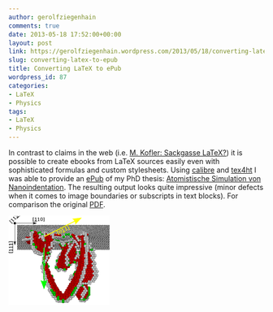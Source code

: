 ```yaml
---
author: gerolfziegenhain
comments: true
date: 2013-05-18 17:52:00+00:00
layout: post
link: https://gerolfziegenhain.wordpress.com/2013/05/18/converting-latex-to-epub/
slug: converting-latex-to-epub
title: Converting LaTeX to ePub
wordpress_id: 87
categories:
- LaTeX
- Physics
tags:
- LaTeX
- Physics
---
```


In contrast to claims in the web (i.e. [M. Kofler: Sackgasse LaTeX?](http://kofler.info/blog/176/126/Sackgasse-LaTeX/)) it is possible to create ebooks from LaTeX sources easily even with sophisticated formulas and custom stylesheets. Using [calibre](http://calibre-ebook.com/) and [tex4ht](http://en.wikipedia.org/wiki/TeX4ht) I was able to provide an [ePub](http://en.wikipedia.org/wiki/EPUB) of my PhD thesis: [Atomistische Simulation von Nanoindentation](/doc/thesis.epub). The resulting output looks quite impressive (minor defects when it comes to image boundaries or subscripts in text blocks). For comparison the original [PDF](/doc/thesis.pdf).

![Cross Glide](thesis197x.png)